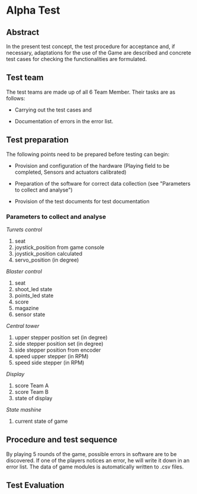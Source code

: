 # Alpha Test

## Abstract

In the present test concept, the test procedure for acceptance and, if necessary, adaptations for the use of the Game are described and concrete test cases for checking the functionalities are formulated.

## Test team

The test teams are made up of all 6 Team Member. Their tasks are as follows:

- Carrying out the test cases and

- Documentation of errors in the error list.

## Test preparation

The following points need to be prepared before testing can begin:

- Provision and configuration of the hardware (Playing field to be completed, Sensors and actuators calibrated)

- Preparation of the software for correct data collection (see "Parameters to collect and analyse")

- Provision of the test documents for test documentation

### Parameters to collect and analyse

*Turrets control*
1. seat
2. joystick_position from game console
3. joystick_position calculated
4. servo_position (in degree)

*Blaster control*
1. seat
2. shoot_led state
3. points_led state
4. score
5. magazine
6. sensor state

*Central tower*
1. upper stepper position set (in degree)
2. side stepper position set  (in degree)
3. side stepper position from encoder
4. speed upper stepper  (in RPM)
5. speed side stepper  (in RPM)

*Display*
1. score Team A
2. score Team B
3. state of display

*State mashine*
1. current state of game


## Procedure and test sequence

By playing 5 rounds of the game, possible errors in software are to be discovered. If one of the players notices an error, he will write it down in an error list. The data of game modules is automatically written to .csv files.

## Test Evaluation

